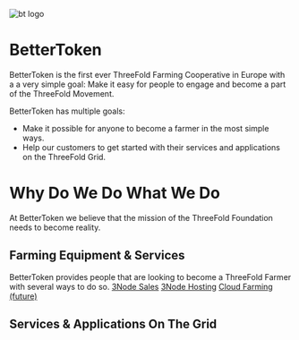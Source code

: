 ![bt logo](Full-Logo-Dark.png)

# BetterToken

BetterToken is the first ever ThreeFold Farming Cooperative in Europe with a a very simple goal: Make it easy for people to engage and become a part of the ThreeFold Movement. 

BetterToken has multiple goals:
- Make it possible for anyone to become a farmer in the most simple ways. 
- Help our customers to get started with their services and applications on the ThreeFold Grid.

# Why Do We Do What We Do

At BetterToken we believe that the mission of the ThreeFold Foundation needs to become reality.


## Farming Equipment & Services
BetterToken provides people that are looking to become a ThreeFold Farmer with several ways to do so.
[3Node Sales]()
[3Node Hosting]()
[Cloud Farming (future)]()



## Services & Applications On The Grid
